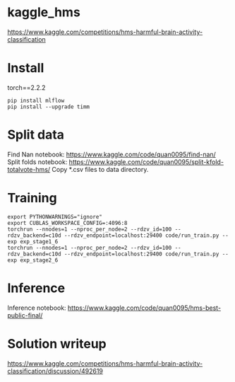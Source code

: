 # kaggle_hms
https://www.kaggle.com/competitions/hms-harmful-brain-activity-classification
# Install
torch==2.2.2
```
pip install mlflow
pip install --upgrade timm
```
# Split data
Find Nan notebook: https://www.kaggle.com/code/quan0095/find-nan/
Split folds notebook: https://www.kaggle.com/code/quan0095/split-kfold-totalvote-hms/
Copy *.csv files to data directory.
# Training
```
export PYTHONWARNINGS="ignore"
export CUBLAS_WORKSPACE_CONFIG=:4096:8
torchrun --nnodes=1 --nproc_per_node=2 --rdzv_id=100 --rdzv_backend=c10d --rdzv_endpoint=localhost:29400 code/run_train.py --exp exp_stage1_6
torchrun --nnodes=1 --nproc_per_node=2 --rdzv_id=100 --rdzv_backend=c10d --rdzv_endpoint=localhost:29400 code/run_train.py --exp exp_stage2_6
```
# Inference
Inference notebook: https://www.kaggle.com/code/quan0095/hms-best-public-final/
# Solution writeup
https://www.kaggle.com/competitions/hms-harmful-brain-activity-classification/discussion/492619
